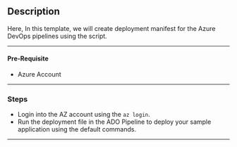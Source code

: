 ## Description

Here, In this template, we will create deployment manifest for the Azure DevOps pipelines using the script.


---

#### Pre-Requisite

* Azure Account

---

### Steps

* Login into the AZ account using the `az login`.
* Run the deployment file in the ADO Pipeline to deploy your sample application using the default commands.

---